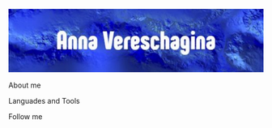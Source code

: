 ![Header](https://github.com/AnnaVeresch/annaveresch/blob/main/assets/collage.jpg)

About me

Languades and Tools

Follow me